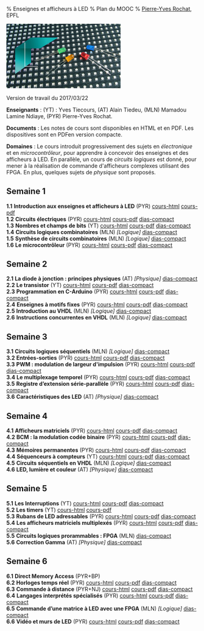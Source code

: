% Enseignes et afficheurs à LED
% Plan du MOOC
% [Pierre-Yves Rochat](mailto:pyr@pyr.ch), EPFL

<img src="../../statiques/images/vignette.jpg" alt="Vignette du MOOC" style="width: 300px; text-align=center;"/>

Version de travail du 2017/03/22

**Enseignants** : (YT) : Yves Tiecours, (AT) Alain Tiedeu, (MLN) Mamadou Lamine Ndiaye, (PYR) Pierre-Yves Rochat.

**Documents** : Les notes de cours sont disponibles en HTML et en PDF. Les dispositives sont en PDFen version compacte.

**Domaines** : Le cours introduit progressivement des sujets en *électronique* et en *microcontrôleur*, pour apprendre à concevoir des enseignes et des afficheurs à LED. En parallèle, un cours de *circuits logiques* est donné, pour mener à la réalisation de commande d'afficheurs complexes utilisant des FPGA. En plus, quelques sujets de *physique* sont proposés.


## Semaine 1 ##



**1.1** **Introduction aux enseignes et afficheurs à LED**  (PYR)  [cours-html](../101/intro.html) [cours-pdf](../101/intro.pdf)   
**1.2** **Circuits électriques**  (PYR)  [cours-html](../102/electric.html) [cours-pdf](../102/electric.pdf) [dias-compact](../102/electric-dia-compact.pdf)   
**1.3** **Nombres et champs de bits**  (YT)  [cours-html](../103/binaire.html) [cours-pdf](../103/binaire.pdf) [dias-compact](../103/binaire-dia-compact.pdf)   
**1.4** **Circuits logiques combinatoires**  (MLN) *[Logique]*  [dias-compact](../104/sys-combi-dia-compact.pdf)   
**1.5** **Synthèse de circuits combinatoires**  (MLN) *[Logique]*  [dias-compact](../105/synth-combi-dia-compact.pdf)   
**1.6** **Le microcontrôleur**  (PYR)  [cours-html](../106/microcontroleur.html) [cours-pdf](../106/microcontroleur.pdf) [dias-compact](../106/microcontroleur-dia-compact.pdf)                     

## Semaine 2 ##



**2.1** **La diode à jonction : principes physiques**  (AT) *[Physique]*  [dias-compact](../201/jonction-pn-dia-compact.pdf)   
**2.2** **Le transistor**  (YT)  [cours-html](../202/transistor.html) [cours-pdf](../202/transistor.pdf) [dias-compact](../202/transistor-dia-compact.pdf)   
**2.3** **Programmation en C-Arduino**  (PYR)  [cours-html](../203/C-Arduino.html) [cours-pdf](../203/C-Arduino.pdf) [dias-compact](../203/C-Arduino-dia-compact.pdf)   
**2.4** **Enseignes à motifs fixes**  (PYR)  [cours-html](../204/enseignes-fixes.html) [cours-pdf](../204/enseignes-fixes.pdf) [dias-compact](../204/enseignes-fixes-dia-compact.pdf)   
**2.5** **Introduction au VHDL**  (MLN) *[Logique]*  [dias-compact](../205/vhdl-dia-compact.pdf)   
**2.6** **Instructions concurrentes en VHDL**  (MLN) *[Logique]*  [dias-compact](../206/concur-dia-compact.pdf)                     

## Semaine 3 ##



**3.1** **Circuits logiques séquentiels**  (MLN) *[Logique]*  [dias-compact](../301/seq-dia-compact.pdf)   
**3.2** **Entrées-sorties**  (PYR)  [cours-html](../302/entrees-sorties.html) [cours-pdf](../302/entrees-sorties.pdf) [dias-compact](../302/entrees-sorties-dia-compact.pdf)   
**3.3** **PWM : modulation de largeur d'impulsion**  (PYR)  [cours-html](../303/pwm.html) [cours-pdf](../303/pwm.pdf) [dias-compact](../303/pwm-dia-compact.pdf)   
**3.4** **Le multiplexage temporel**  (PYR)  [cours-html](../304/multiplex.html) [cours-pdf](../304/multiplex.pdf) [dias-compact](../304/multiplex-dia-compact.pdf)   
**3.5** **Registre d’extension série-parallèle**  (PYR)  [cours-html](../305/registres-ser-par.html) [cours-pdf](../305/registres-ser-par.pdf) [dias-compact](../305/registres-ser-par-dia-compact.pdf)   
**3.6** **Caractéristiques des LED**  (AT) *[Physique]*  [dias-compact](../306/carac-dia-compact.pdf)                         

## Semaine 4 ##



**4.1** **Afficheurs matriciels**  (PYR)  [cours-html](../401/matrice.html) [cours-pdf](../401/matrice.pdf) [dias-compact](../401/matrice-dia-compact.pdf)   
**4.2** **BCM : la modulation codée binaire**  (PYR)  [cours-html](../402/bcm.html) [cours-pdf](../402/bcm.pdf) [dias-compact](../402/bcm-dia-compact.pdf)   
**4.3** **Mémoires permanentes**  (PYR)  [cours-html](../403/memoires-perm.html) [cours-pdf](../403/memoires-perm.pdf) [dias-compact](../403/memoires-perm-dia-compact.pdf)   
**4.4** **Séquenceurs à compteurs**  (YT)  [cours-html](../404/seq-compteur.html) [cours-pdf](../404/seq-compteur.pdf) [dias-compact](../404/seq-compteur-dia-compact.pdf)   
**4.5** **Circuits séquentiels en VHDL**  (MLN) *[Logique]*  [dias-compact](../405/seq-vhdl-dia-compact.pdf)   
**4.6** **LED, lumière et couleur**  (AT) *[Physique]*  [dias-compact](../406/couleur-dia-compact.pdf)               

## Semaine 5 ##



**5.1** **Les Interruptions**  (YT)  [cours-html](../501/inter.html) [cours-pdf](../501/inter.pdf) [dias-compact](../501/inter-dia-compact.pdf)   
**5.2** **Les timers**  (YT)  [cours-html](../502/timers.html) [cours-pdf](../502/timers.pdf)   
**5.3** **Rubans de LED adressables**  (PYR)  [cours-html](../503/rubans.html) [cours-pdf](../503/rubans.pdf) [dias-compact](../503/rubans-dia-compact.pdf)   
**5.4** **Les afficheurs matriciels multiplexés**  (PYR)  [cours-html](../504/matrice-mux.html) [cours-pdf](../504/matrice-mux.pdf) [dias-compact](../504/matrice-mux-dia-compact.pdf)   
**5.5** **Circuits logiques prorammables : FPGA**  (MLN)  [dias-compact](../505/fpga-dia-compact.pdf)   
**5.6** **Correction Gamma**  (AT) *[Physique]*  [dias-compact](../506/gamma-dia-compact.pdf)                  

## Semaine 6 ##



**6.1** **Direct Memory Access**  (PYR+BP)    
**6.2** **Horloges temps réel**  (PYR)  [cours-html](../602/horloge.html) [cours-pdf](../602/horloge.pdf) [dias-compact](../602/horloge-dia-compact.pdf)   
**6.3** **Commande à distance**  (PYR+NJ)  [cours-html](../603/com-distance.html) [cours-pdf](../603/com-distance.pdf) [dias-compact](../603/com-distance-dia-compact.pdf)   
**6.4** **Langages interprétés spécialisés**  (PYR)  [cours-html](../604/lang-interpr.html) [cours-pdf](../604/lang-interpr.pdf) [dias-compact](../604/lang-interpr-dia-compact.pdf)   
**6.5** **Commande d’une matrice à LED avec une FPGA**  (MLN) *[Logique]*  [dias-compact](../605/commande-fpga-dia-compact.pdf)   
**6.6** **Vidéo et murs de LED**  (PYR)  [cours-html](../606/murs-led.html) [cours-pdf](../606/murs-led.pdf) [dias-compact](../606/murs-led-dia-compact.pdf)                  